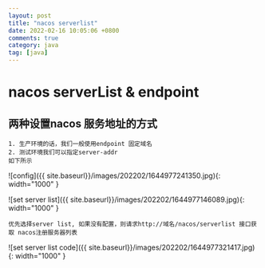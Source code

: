 ```yaml
---
layout: post
title: "nacos serverlist"
date: 2022-02-16 10:05:06 +0800
comments: true
category: java
tag: [java]
---
```




#  nacos serverList & endpoint

## 两种设置nacos 服务地址的方式
	1. 生产环境的话，我们一般使用endpoint 固定域名
	2. 测试环境我们可以指定server-addr
	如下所示

![config]({{ site.baseurl}}/images/202202/1644977241350.jpg){: width="1000" }
	
![set server list]({{ site.baseurl}}/images/202202/1644977146089.jpg){: width="1000" }
	
	优先选择server list, 如果没有配置，则请求http://域名/nacos/serverlist 接口获取 nacos注册服务器列表

![set server list code]({{ site.baseurl}}/images/202202/1644977321417.jpg){: width="1000" }

